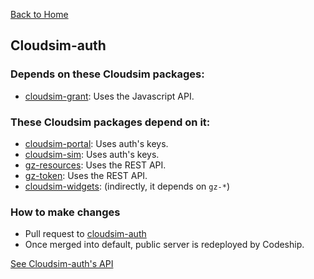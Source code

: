 [Back to Home](Home)

## Cloudsim-auth ##

### Depends on these Cloudsim packages:

* [cloudsim-grant](https://bitbucket.org/osrf/cloudsim-grant): Uses the Javascript API.

### These Cloudsim packages depend on it:

* [cloudsim-portal](https://bitbucket.org/osrf/cloudsim-portal): Uses auth's keys.
* [cloudsim-sim](https://bitbucket.org/osrf/cloudsim-sim): Uses auth's keys.
* [gz-resources](https://github.com/osrf/gz-resources): Uses the REST API.
* [gz-token](https://github.com/osrf/gz-token): Uses the REST API.
* [cloudsim-widgets](https://bitbucket.org/osrf/cloudsim-widgets): (indirectly, it depends on `gz-*`)

### How to make changes

* Pull request to [cloudsim-auth](https://bitbucket.org/osrf/cloudsim-auth)
* Once merged into default, public server is redeployed by Codeship.

[See Cloudsim-auth's API](Interface_auth)
